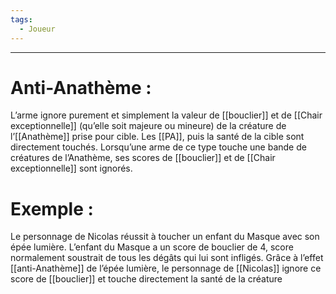 ```yaml
---
tags:
  - Joueur
---
```

___
# Anti-Anathème : 

L’arme ignore purement et simplement la valeur de [[bouclier]] et de [[Chair exceptionnelle]] (qu’elle soit majeure ou mineure) de la créature de l’[[Anathème]] prise pour cible. Les [[PA]], puis la santé de la cible sont directement touchés. Lorsqu’une arme de ce type touche une bande de créatures de l’Anathème, ses scores de [[bouclier]] et de [[Chair exceptionnelle]] sont ignorés. 

# Exemple : 

Le personnage de Nicolas réussit à toucher un enfant du Masque avec son épée lumière. L’enfant du Masque a un score de bouclier de 4, score normalement soustrait de tous les dégâts qui lui sont infligés. Grâce à l’effet [[anti-Anathème]] de l’épée lumière, le personnage de [[Nicolas]] ignore ce score de [[bouclier]] et touche directement la santé de la créature